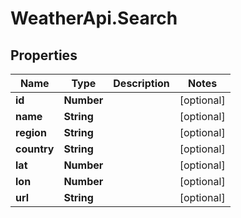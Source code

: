 # WeatherApi.Search

## Properties
Name | Type | Description | Notes
------------ | ------------- | ------------- | -------------
**id** | **Number** |  | [optional] 
**name** | **String** |  | [optional] 
**region** | **String** |  | [optional] 
**country** | **String** |  | [optional] 
**lat** | **Number** |  | [optional] 
**lon** | **Number** |  | [optional] 
**url** | **String** |  | [optional] 


